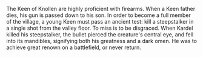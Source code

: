 The Keen of Knollen are highly proficient with firearms. When a Keen father dies, his gun is passed down to his son. In order to become a full member of the village, a young Keen must pass an ancient test: kill a steepstalker in a single shot from the valley floor. To miss is to be disgraced. When Kardel killed his steepstalker, the bullet pierced the creature's central eye, and fell into its mandibles, signifying both his greatness and a dark omen. He was to achieve great renown on a battlefield, or never return.